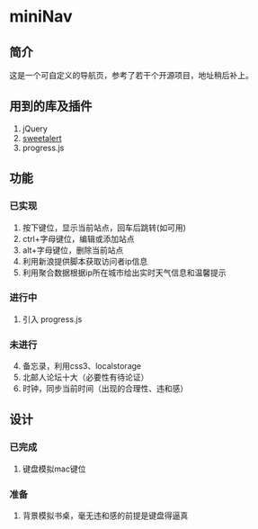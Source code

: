 # miniNav

## 简介

这是一个可自定义的导航页，参考了若干个开源项目，地址稍后补上。

## 用到的库及插件

1. jQuery
1. [sweetalert](https://t4t5.github.io/sweetalert/)
2. progress.js

## 功能

### 已实现

1. 按下键位，显示当前站点，回车后跳转(如可用)
2. ctrl+字母键位，编辑或添加站点
3. alt+字母键位，删除当前站点
4. 利用新浪提供脚本获取访问者ip信息
5. 利用聚合数据根据ip所在城市给出实时天气信息和温馨提示

### 进行中

1. 引入 progress.js

### 未进行

4. 备忘录，利用css3、localstorage
5. 北邮人论坛十大（必要性有待论证）
6. 时钟，同步当前时间（出现的合理性、违和感）


## 设计

### 已完成

1. 键盘模拟mac键位

### 准备


1. 背景模拟书桌，毫无违和感的前提是键盘得逼真


